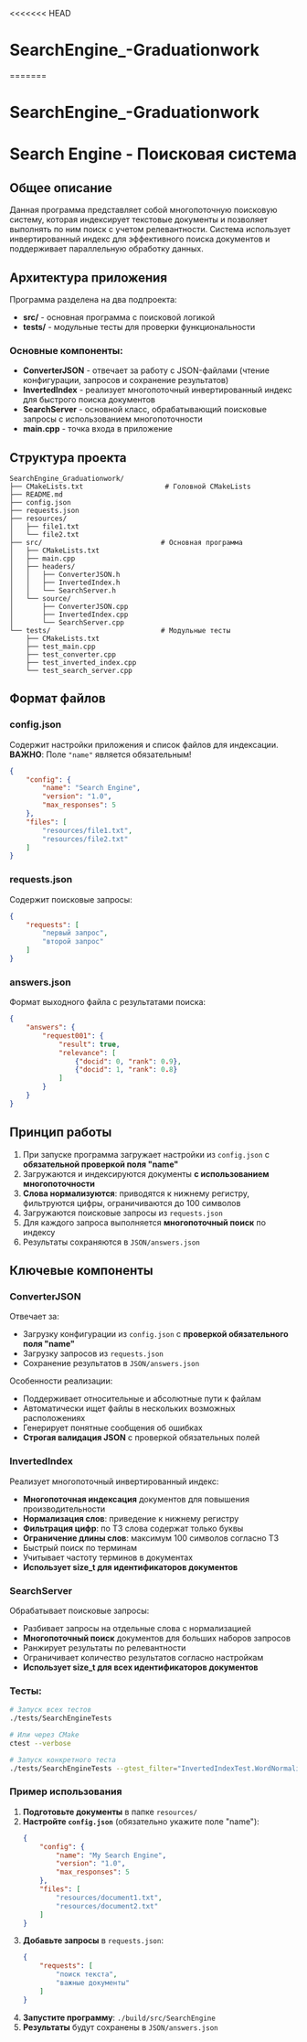 <<<<<<< HEAD
# SearchEngine_-Graduationwork
=======
# SearchEngine_-Graduationwork

# Search Engine - Поисковая система

## Общее описание

Данная программа представляет собой многопоточную поисковую систему, которая индексирует текстовые документы и позволяет выполнять по ним поиск с учетом релевантности. Система использует инвертированный индекс для эффективного поиска документов и поддерживает параллельную обработку данных.

## Архитектура приложения

Программа разделена на два подпроекта:
- **src/** - основная программа с поисковой логикой
- **tests/** - модульные тесты для проверки функциональности

### Основные компоненты:

- **ConverterJSON** - отвечает за работу с JSON-файлами (чтение конфигурации, запросов и сохранение результатов)
- **InvertedIndex** - реализует многопоточный инвертированный индекс для быстрого поиска документов
- **SearchServer** - основной класс, обрабатывающий поисковые запросы с использованием многопоточности
- **main.cpp** - точка входа в приложение

## Структура проекта

```
SearchEngine_Graduationwork/
├── CMakeLists.txt                    # Головной CMakeLists
├── README.md
├── config.json
├── requests.json
├── resources/
│   ├── file1.txt
│   └── file2.txt
├── src/                             # Основная программа
│   ├── CMakeLists.txt               
│   ├── main.cpp
│   ├── headers/
│   │   ├── ConverterJSON.h
│   │   ├── InvertedIndex.h
│   │   └── SearchServer.h
│   └── source/
│       ├── ConverterJSON.cpp
│       ├── InvertedIndex.cpp
│       └── SearchServer.cpp
└── tests/                           # Модульные тесты
    ├── CMakeLists.txt               
    ├── test_main.cpp
    ├── test_converter.cpp
    ├── test_inverted_index.cpp
    └── test_search_server.cpp
```

## Формат файлов

### config.json
Содержит настройки приложения и список файлов для индексации.
**ВАЖНО**: Поле `"name"` является обязательным!

```json
{
    "config": {
        "name": "Search Engine",
        "version": "1.0",
        "max_responses": 5
    },
    "files": [
        "resources/file1.txt",
        "resources/file2.txt"
    ]
}
```

### requests.json
Содержит поисковые запросы:

```json
{
    "requests": [
        "первый запрос",
        "второй запрос"
    ]
}
```

### answers.json
Формат выходного файла с результатами поиска:

```json
{
    "answers": {
        "request001": {
            "result": true,
            "relevance": [
                {"docid": 0, "rank": 0.9},
                {"docid": 1, "rank": 0.8}
            ]
        }
    }
}
```

## Принцип работы

1. При запуске программа загружает настройки из `config.json` с **обязательной проверкой поля "name"**
2. Загружаются и индексируются документы **с использованием многопоточности**
3. **Слова нормализуются**: приводятся к нижнему регистру, фильтруются цифры, ограничиваются до 100 символов
4. Загружаются поисковые запросы из `requests.json`
5. Для каждого запроса выполняется **многопоточный поиск** по индексу
6. Результаты сохраняются в `JSON/answers.json`

## Ключевые компоненты

### ConverterJSON
Отвечает за:
- Загрузку конфигурации из `config.json` с **проверкой обязательного поля "name"**
- Загрузку запросов из `requests.json`
- Сохранение результатов в `JSON/answers.json`

Особенности реализации:
- Поддерживает относительные и абсолютные пути к файлам
- Автоматически ищет файлы в нескольких возможных расположениях
- Генерирует понятные сообщения об ошибках
- **Строгая валидация JSON** с проверкой обязательных полей

### InvertedIndex
Реализует многопоточный инвертированный индекс:
- **Многопоточная индексация** документов для повышения производительности
- **Нормализация слов**: приведение к нижнему регистру
- **Фильтрация цифр**: по ТЗ слова содержат только буквы
- **Ограничение длины слов**: максимум 100 символов согласно ТЗ
- Быстрый поиск по терминам
- Учитывает частоту терминов в документах
- **Использует size_t для идентификаторов документов**

### SearchServer
Обрабатывает поисковые запросы:
- Разбивает запросы на отдельные слова с нормализацией
- **Многопоточный поиск** документов для больших наборов запросов
- Ранжирует результаты по релевантности
- Ограничивает количество результатов согласно настройкам
- **Использует size_t для всех идентификаторов документов**


### Тесты:
```bash
# Запуск всех тестов
./tests/SearchEngineTests

# Или через CMake
ctest --verbose

# Запуск конкретного теста
./tests/SearchEngineTests --gtest_filter="InvertedIndexTest.WordNormalization"
```

### Пример использования

1. **Подготовьте документы** в папке `resources/`
2. **Настройте `config.json`** (обязательно укажите поле "name"):
   ```json
   {
       "config": {
           "name": "My Search Engine",
           "version": "1.0",
           "max_responses": 5
       },
       "files": [
           "resources/document1.txt",
           "resources/document2.txt"
       ]
   }
   ```
3. **Добавьте запросы** в `requests.json`:
   ```json
   {
       "requests": [
           "поиск текста",
           "важные документы"
       ]
   }
   ```
4. **Запустите программу**: `./build/src/SearchEngine`
5. **Результаты** будут сохранены в `JSON/answers.json`

